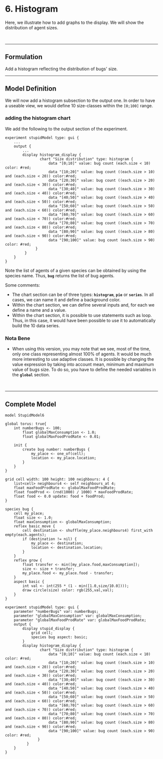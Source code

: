 # 6. Histogram
Here, we illustrate how to add graphs to the display. We will show the distribution of agent sizes.


<br />

---


## Formulation
Add a histogram reflecting the distribution of bugs' size.
<br />

---

## Model Definition
We will now add a histogram subsection to the output one. In order to have a useable view, we would define 10 size-classes within the `[0;100]` range.

### adding the histogram chart
We add the following to the output section of the experiment.

```
experiment stupidModel type: gui {
	...
  	output {
		...
		display histogram_display {
	            chart "Size distribution" type: histogram {
	                data "[0;10]" value: bug count (each.size < 10) color: #red;
	                data "[10;20]" value: bug count ((each.size > 10) and (each.size < 20)) color:#red;
	                data "[20;30]" value: bug count ((each.size > 20) and (each.size < 30)) color:#red;
	                data "[30;40]" value: bug count ((each.size > 30) and (each.size < 40)) color:#red;
	                data "[40;50]" value: bug count ((each.size > 40) and (each.size < 50)) color:#red;
	                data "[50;60]" value: bug count ((each.size > 50) and (each.size < 60)) color:#red;
	                data "[60;70]" value: bug count ((each.size > 60) and (each.size < 70)) color:#red;
	                data "[70;80]" value: bug count ((each.size > 70) and (each.size < 80)) color:#red;
	                data "[80;90]" value: bug count ((each.size > 80) and (each.size < 90)) color:#red;
	                data "[90;100]" value: bug count (each.size > 90) color: #red;
	          }
	     }
	}
}
```

Note the list of agents of a given species can be obtained by using the species name. Thus,  **`bug`** returns the list of bug agents.

Some comments:
  * The chart section can be of three types: **`histogram`**, **`pie`** or **`series`**. In all cases, we can name it and define a background color.
  * Within the chart section, we can define several inputs and, for each we define a name and a value.
  * Within the chart section, it is possible to use statements such as loop. Thus, in this case, it would have been possible to use it to automatically build the 10 data series.

### Nota Bene
  * When using this version, you may note that we see, most of the time, only one class representing almost 100% of agents. It would be much more interesting to use adaptive classes. It is possible by changing the value expression by taking into account mean, minimum and maximum value of bugs size. To do so, you have to define the needed variables in the **`global`** section.

<br />

---

## Complete Model

```
model StupidModel6

global torus: true{
	int numberBugs <- 100;
        float globalMaxConsumption <- 1.0;
        float globalMaxFoodProdRate <- 0.01;
    
	init {
		create bug number: numberBugs {
			my_place <- one_of(cell);
			location <- my_place.location;
		}
	}
}

grid cell width: 100 height: 100 neighbours: 4 {
	list<cell> neighbours4 <- self neighbours_at 4;
	float maxFoodProdRate <- globalMaxFoodProdRate;
	float foodProd <- (rnd(1000) / 1000) * maxFoodProdRate;
	float food <- 0.0 update: food + foodProd;
}

species bug {
	cell my_place;
	float size <- 1.0;
	float maxConsumption <- globalMaxConsumption;
	reflex basic_move {
		cell destination <- shuffle(my_place.neighbours4) first_with empty(each.agents);
		if (destination != nil) {
			my_place <- destination;
			location <- destination.location;
		}
	}
	reflex grow {
		float transfer <- min([my_place.food,maxConsumption]);
		size <- size + transfer;
		my_place.food <- my_place.food - transfer;
	}
	aspect basic {
		int val <- int(255 * (1 - min([1.0,size/10.0])));
		draw circle(size) color: rgb(255,val,val);
	}
} 

experiment stupidModel type: gui {
	parameter "numberBugs" var: numberBugs;
 	parameter "globalMaxConsumption" var: globalMaxConsumption;
  	parameter "globalMaxFoodProdRate" var: globalMaxFoodProdRate;	
  	output {
		display stupid_display {
			grid cell;
			species bug aspect: basic;
		}
		display histogram_display {
	            chart "Size distribution" type: histogram {
	                data "[0;10]" value: bug count (each.size < 10) color: #red;
	                data "[10;20]" value: bug count ((each.size > 10) and (each.size < 20)) color:#red;
	                data "[20;30]" value: bug count ((each.size > 20) and (each.size < 30)) color:#red;
	                data "[30;40]" value: bug count ((each.size > 30) and (each.size < 40)) color:#red;
	                data "[40;50]" value: bug count ((each.size > 40) and (each.size < 50)) color:#red;
	                data "[50;60]" value: bug count ((each.size > 50) and (each.size < 60)) color:#red;
	                data "[60;70]" value: bug count ((each.size > 60) and (each.size < 70)) color:#red;
	                data "[70;80]" value: bug count ((each.size > 70) and (each.size < 80)) color:#red;
	                data "[80;90]" value: bug count ((each.size > 80) and (each.size < 90)) color:#red;
	                data "[90;100]" value: bug count (each.size > 90) color: #red;
	           }
	      }
	}
}
```